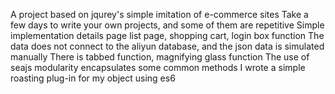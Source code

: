 A project based on jqurey's simple imitation of e-commerce sites Take a few days to write your own projects, and some of them are repetitive Simple implementation details page list page, shopping cart, login box function The data does not connect to the aliyun database, and the json data is simulated manually There is tabbed function, magnifying glass function The use of seajs modularity encapsulates some common methods I wrote a simple roasting plug-in for my object using es6
